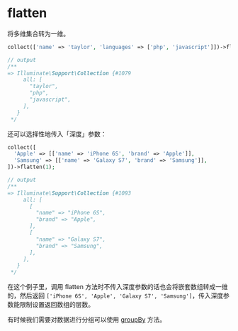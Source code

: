 # flatten

将多维集合转为一维。

```php
collect(['name' => 'taylor', 'languages' => ['php', 'javascript']])->flatten();

// output
/**
=> Illuminate\Support\Collection {#1079
     all: [
       "taylor",
       "php",
       "javascript",
     ],
   }
 */
```

还可以选择性地传入「深度」参数：

```php
collect([
  'Apple' => [['name' => 'iPhone 6S', 'brand' => 'Apple']],
  'Samsung' => [['name' => 'Galaxy S7', 'brand' => 'Samsung']],
])->flatten(1);

// output
/**
=> Illuminate\Support\Collection {#1093
     all: [
       [
         "name" => "iPhone 6S",
         "brand" => "Apple",
       ],
       [
         "name" => "Galaxy S7",
         "brand" => "Samsung",
       ],
     ],
   }
 */
```

在这个例子里，调用 flatten 方法时不传入深度参数的话也会将嵌套数组转成一维的，然后返回 `['iPhone 6S', 'Apple', 'Galaxy S7', 'Samsung']`，传入深度参数能限制设置返回数组的层数。

有时候我们需要对数据进行分组可以使用 [groupBy](./groupBy.md) 方法。
